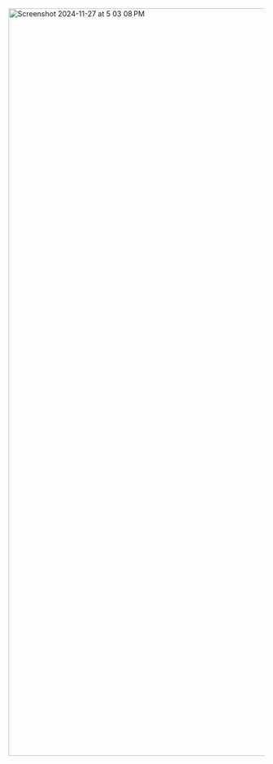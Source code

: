 <img width="1470" alt="Screenshot 2024-11-27 at 5 03 08 PM" src="https://github.com/user-attachments/assets/5fd9ebaf-0100-4107-b4e3-34841190bfeb">

